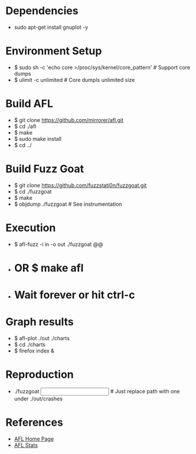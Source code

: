 # Dependencies
* sudo apt-get install gnuplot -y

# Environment Setup
* $ sudo sh -c 'echo core >/proc/sys/kernel/core_pattern'   # Support core dumps 
* $ ulimit -c unlimited # Core dumpls unlimited size

# Build AFL
* $ git clone https://github.com/mirrorer/afl.git
* $ cd ./afl
* $ make
* $ sudo make install
* $ cd ../

# Build Fuzz Goat
* $ git clone https://github.com/fuzzstati0n/fuzzgoat.git
* $ cd ./fuzzgoat
* $ make
* $ objdump ./fuzzgoat # See instrumentation

# Execution
* $ afl-fuzz -i in -o out ./fuzzgoat @@ 
* # OR $ make afl
* # Wait forever or hit ctrl-c

# Graph results
* $ afl-plot ./out ./charts
* $ cd ./charts
* $ firefox index &

# Reproduction
* ./fuzzgoat <input json path>   # Just replace path with one under ./out/crashes

# References
* [AFL Home Page](https://lcamtuf.coredump.cx/afl/)
* [AFL Stats](https://github.com/google/AFL/blob/master/docs/status_screen.txt)
